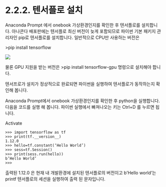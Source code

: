 # 2.2.2.     텐서플로 설치

  
Anaconda Prompt 에서 onebook 가상환경인지를 확인한 후 텐서플로를 설치합니다. 아나콘다 배포판에는 텐서플로 최신 버전이 늦게 포함되므로 파이썬 기본 패키지 관리자인 pip로 텐서플로를 설치합니다.  일반적으로 CPU만 사용하는 버전은

&gt;pip install tensorflow

![](../../.gitbook/assets/2220.png)

물론 GPU 지원을 받는 버전은 &gt;pip install tensorflow-gpu 명령으로 설치해야 합니다.

텐서프로가 설치가 정상적으로 완료되면 파이썬을 실행하여 텐서플로가 동작하는지 확인해 봅니다.

Anaconda Prompt에서 onebook 가상환경인지를 확인한 후 python을 실행합니다.  다음을 코드를 실행 해 봅니다. 파이썬 실행에서 빠져나오는 키는 Ctrl+D 를 누르면 됩니다.

Activate

```text
>>> import tensorflow as tf
>>> print(tf.__version__)
1.12.0
>>> hello=tf.constant(‘Hello World’)
>>> sess=tf.Session()
>>> print(sess.run(hello))
b’Hello World’
>>> 
```

출력된 1.12.0 은 현재 내 개발환경에 설치된 텐서플로의 버전이고 b’Hello world’는 printf 텐서플로의 세션을 실행하여 출력 된 문자입니다.

